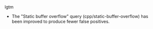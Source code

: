 lgtm
* The "Static buffer overflow" query (cpp/static-buffer-overflow) has been improved to produce fewer false positives.
